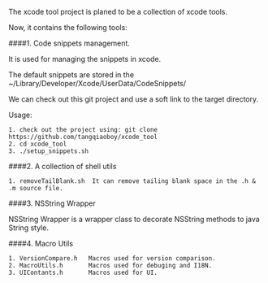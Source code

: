 The xcode tool project is planed to be a collection of xcode tools.

Now, it contains the following tools:

####1. Code snippets management.

It is used for managing the snippets in xcode.

The default snippets are stored in the ~/Library/Developer/Xcode/UserData/CodeSnippets/

We can check out this git project and use a soft link to the target directory.

Usage:

	1. check out the project using: git clone https://github.com/tangqiaoboy/xcode_tool
	2. cd xcode_tool
	3. ./setup_snippets.sh


####2. A collection of shell utils

	1. removeTailBlank.sh  It can remove tailing blank space in the .h & .m source file.

####3. NSString Wrapper

NSString Wrapper is a wrapper class to decorate NSString methods to java String style.

####4. Macro Utils

    1. VersionCompare.h   Macros used for version comparison.
    2. MacroUtils.h       Macros used for debuging and I18N.
    3. UIContants.h       Macros used for UI.
